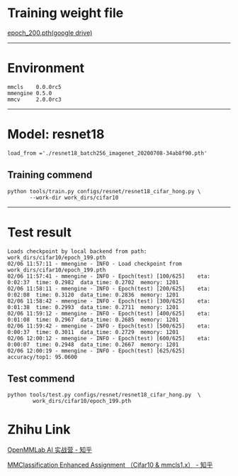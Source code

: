 # Training weight file
[epoch_200.pth(google drive)](https://drive.google.com/file/d/1hKHJL4h-KFrjmKVZ-Uzh5mE-UN8eoPLu/view?usp=sharing)


------------------------------------------
# Environment
```
mmcls    0.0.0rc5
mmengine 0.5.0
mmcv     2.0.0rc3
```

------------------------------------------
# Model: resnet18
`load_from ='./resnet18_batch256_imagenet_20200708-34ab8f90.pth' `

## Training commend
```
python tools/train.py configs/resnet/resnet18_cifar_hong.py \
       --work-dir work_dirs/cifar10
```

------------------------------------------
# Test result
```
Loads checkpoint by local backend from path: work_dirs/cifar10/epoch_199.pth
02/06 11:57:11 - mmengine - INFO - Load checkpoint from work_dirs/cifar10/epoch_199.pth
02/06 11:57:41 - mmengine - INFO - Epoch(test) [100/625]    eta: 0:02:37  time: 0.2982  data_time: 0.2702  memory: 1201  
02/06 11:58:11 - mmengine - INFO - Epoch(test) [200/625]    eta: 0:02:08  time: 0.3120  data_time: 0.2836  memory: 1201  
02/06 11:58:42 - mmengine - INFO - Epoch(test) [300/625]    eta: 0:01:38  time: 0.2993  data_time: 0.2711  memory: 1201  
02/06 11:59:12 - mmengine - INFO - Epoch(test) [400/625]    eta: 0:01:08  time: 0.2967  data_time: 0.2685  memory: 1201  
02/06 11:59:42 - mmengine - INFO - Epoch(test) [500/625]    eta: 0:00:37  time: 0.3011  data_time: 0.2729  memory: 1201  
02/06 12:00:12 - mmengine - INFO - Epoch(test) [600/625]    eta: 0:00:07  time: 0.2948  data_time: 0.2667  memory: 1201  
02/06 12:00:19 - mmengine - INFO - Epoch(test) [625/625]  accuracy/top1: 95.0600 
```


## Test commend
```
python tools/test.py configs/resnet/resnet18_cifar_hong.py  \
        work_dirs/cifar10/epoch_199.pth 
```

# Zhihu Link

[OpenMMLab AI 实战营 - 知乎](https://www.zhihu.com/column/c_1605019904180232192)

[MMClassification Enhanced Assignment （Cifar10 & mmcls1.x） - 知乎](https://zhuanlan.zhihu.com/p/603633490)



